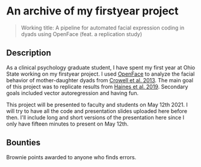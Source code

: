 # An archive of my firstyear project

> Working title: A pipeline for automated facial expression coding in dyads using OpenFace (feat. a replication study)

## Description

As a clinical psychology graduate student, I have spent my first year at Ohio State working on my firstyear project. I used [OpenFace](https://github.com/TadasBaltrusaitis/OpenFace) to analyze the facial behavior of mother-daughter dyads from [Crowell et al. 2013](https://pubmed.ncbi.nlm.nih.gov/23581508/). The main goal of this project was to replicate results from [Haines et al. 2019](https://pubmed.ncbi.nlm.nih.gov/30919792/). Secondary goals included vector autoregression and having fun.

This project will be presented to faculty and students on May 12th 2021. I will try to have all the code and presentation slides uploaded here before then. I'll include long and short versions of the presentation here since I only have fifteen minutes to present on May 12th. 

## Bounties 

Brownie points awarded to anyone who finds errors.

